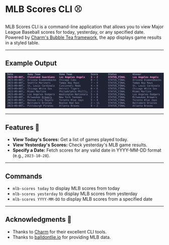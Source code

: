# MLB Scores CLI ⚾
MLB Scores CLI is a command-line application that allows you to view Major League Baseball scores for today, yesterday, or any specified date. Powered by [Charm's Bubble Tea framework](https://charm.sh), the app displays game results in a styled table.

---

## Example Output

![Example Output](assets/image.png)

---

## Features 🚀

- **View Today's Scores:** Get a list of games played today.
- **View Yesterday's Scores:** Check yesterday's MLB game results.
- **Specify a Date:** Fetch scores for any valid date in YYYY-MM-DD format (e.g., `2023-10-28`).

---

## Commands

- `mlb-scores today` to display MLB scores from today
- `mlb-scores yesterday` to display MLB scores from yesterday
- `mlb-scores YYYY-MM-DD` to display MLB scores from a specified date

---


## Acknowledgments 🙏
- Thanks to [Charm](https://charm.sh) for their excellent CLI tools.
- Thanks to [balldontlie.io](https://balldontlie.io) for providing MLB data.
